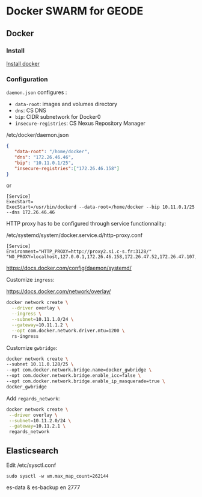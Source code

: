 # Docker SWARM for GEODE

## Docker

### Install

[Install docker](https://docs.docker.com/install/)

### Configuration

`daemon.json` configures :

* `data-root`: images and volumes directory
* `dns`: CS DNS
* `bip`: CIDR subnetwork for Docker0
* `insecure-registries`: CS Nexus Repository Manager 

/etc/docker/daemon.json
```json
{ 
   "data-root": "/home/docker",
   "dns": "172.26.46.46",
   "bip": "10.11.0.1/25",
   "insecure-registries":["172.26.46.158"]
}
```

or

```properties
[Service]
ExecStart=
ExecStart=/usr/bin/dockerd --data-root=/home/docker --bip 10.11.0.1/25 --dns 172.26.46.46
```


HTTP proxy has to be configured through service functionnality:

/etc/systemd/system/docker.service.d/http-proxy.conf
```properties
[Service]
Environment="HTTP_PROXY=http://proxy2.si.c-s.fr:3128/" "NO_PROXY=localhost,127.0.0.1,172.26.46.158,172.26.47.52,172.26.47.107,172.26.47.112"
```

https://docs.docker.com/config/daemon/systemd/

Customize `ingress`:

https://docs.docker.com/network/overlay/

```bash
docker network create \
  --driver overlay \
  --ingress \
  --subnet=10.11.1.0/24 \
  --gateway=10.11.1.2 \
  --opt com.docker.network.driver.mtu=1200 \
  rs-ingress
```

Customize `gwbridge`:

```bash
docker network create \
--subnet 10.11.0.128/25 \
--opt com.docker.network.bridge.name=docker_gwbridge \
--opt com.docker.network.bridge.enable_icc=false \
--opt com.docker.network.bridge.enable_ip_masquerade=true \
docker_gwbridge
```

Add `regards_network`:


```bash
docker network create \
 --driver overlay \
 --subnet=10.11.2.0/24 \
 --gateway=10.11.2.1 \
 regards_network
```

## Elasticsearch

Edit /etc/sysctl.conf

```
sudo sysctl -w vm.max_map_count=262144
```

es-data & es-backup en 2777